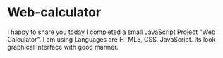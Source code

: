 # Web-calculator

 I happy to share you today I completed a small JavaScript Project "Web Calculator".
 I am using Languages are HTML5, CSS, JavaScript. 
 Its look graphical Interface with good manner.
